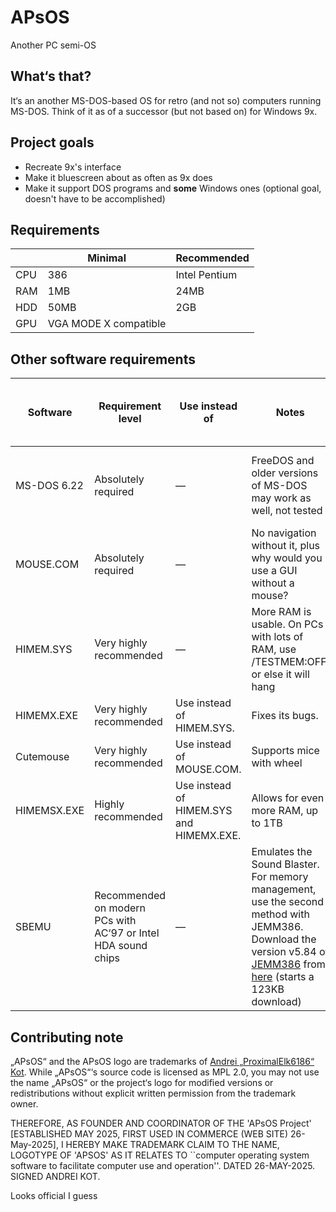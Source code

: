 # APsOS
Another PC semi-OS


## What‘s that?
It‘s an another MS-DOS-based OS for retro (and not so) computers running MS-DOS. 
Think of it as of a successor (but not based on) for Windows 9x. 
## Project goals
- Recreate 9x's interface
- Make it bluescreen about as often as 9x does
- Make it support DOS programs and **some** Windows ones (optional goal, doesn't have to be accomplished)
## Requirements



| | Minimal | Recommended |
|---|---|---|
|CPU|386|Intel Pentium|
|RAM|1MB|24MB|
|HDD|50MB|2GB|
|GPU|VGA MODE X compatible|


## Other software requirements

|Software|Requirement level|Use instead of|Notes|Direct download links|License|Source code download links (if not proprietary)|
|---|---|---|---|---|---|---|
|MS-DOS 6.22|Absolutely required|—|FreeDOS and older versions of MS-DOS may work as well, not tested|From Microsoft, no legal way currently|Proprietary, for versions 1.00, 3.00 and 4.00 — MIT|[Here](https://github.com/microsoft/MS-DOS)
|MOUSE.COM|Absolutely required|—|No navigation without it, plus why would you use a GUI without a mouse?|Bundled with MS-DOS|Proprietary
|HIMEM.SYS|Very highly recommended|—|More RAM is usable. On PCs with lots of RAM, use /TESTMEM:OFF, or else it will hang|Bundled with MS-DOS|Proprietary
|HIMEMX.EXE|Very highly recommended|Use instead of HIMEM.SYS. |Fixes its bugs.|[Here](https://github.com/Baron-von-Riedesel/HimemX)|GPL|[Here](https://github.com/Baron-von-Riedesel/HimemX)
|Cutemouse|Very highly recommended|Use instead of MOUSE.COM. |Supports mice with wheel|[Here](https://cutemouse.sourceforge.net/)|GPLv2|[Here](https://sourceforge.net/projects/cutemouse/)
|HIMEMSX.EXE|Highly recommended|Use instead of HIMEM.SYS and HIMEMX.EXE. |Allows for even more RAM, up to 1TB|[Here](https://github.com/Baron-von-Riedesel/HimemSX)|GPL|[Here](https://github.com/Baron-von-Riedesel/HimemSX)
|SBEMU|Recommended on modern PCs with AC‘97 or Intel HDA sound chips|—|Emulates the Sound Blaster. For memory management, use the second method with JEMM386. Download the version v5.84 of [JEMM386](https://github.com/Baron-von-Riedesel/Jemm) from [here](https://github.com/Baron-von-Riedesel/Jemm/releases/download/v5.84/JemmB_v584.zip) (starts a 123KB download)|[Here](https://github.com/crazii/SBEMU/releases/tag/Release_1.0.0-beta.5)|GPLv2|[Here](https://github.com/crazii/SBEMU)


## Contributing note
„APsOS“ and the APsOS logo are trademarks of [Andrei „ProximalElk6186“ Kot](https://github.com/ProximalElk6186).
While „APsOS“‘s source code is licensed as MPL 2.0, you may not use the name „APsOS“ or the project‘s logo for modified versions or redistributions without explicit written permission from the trademark owner.

THEREFORE, AS FOUNDER AND COORDINATOR OF THE 'APsOS Project' 
[ESTABLISHED MAY 2025, FIRST USED IN COMMERCE (WEB SITE) 26-May-2025], I HEREBY MAKE TRADEMARK CLAIM TO THE NAME, LOGOTYPE OF 'APSOS' AS IT RELATES TO ``computer operating system 
software to facilitate computer use and operation''.  DATED 26-MAY-2025. 
  SIGNED ANDREI KOT.

Looks official I guess

